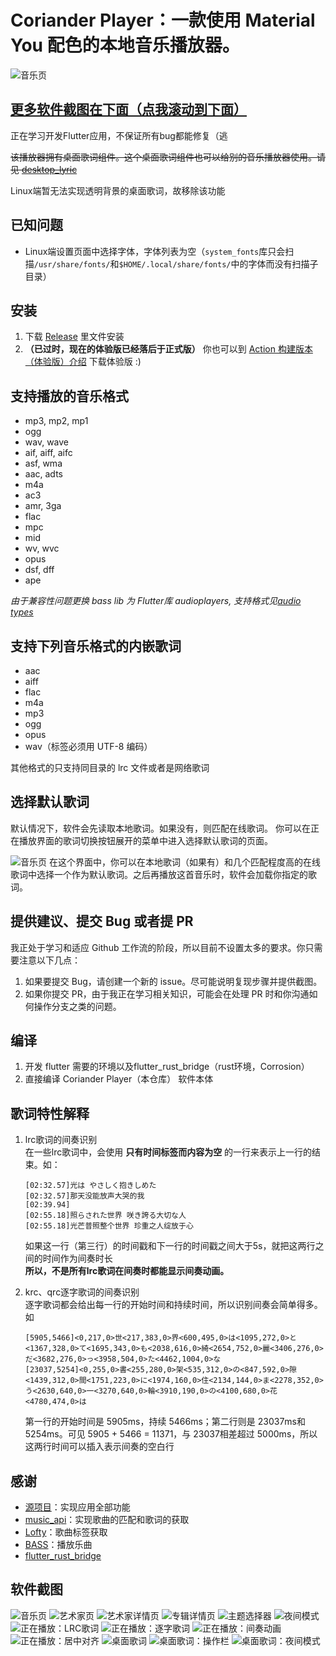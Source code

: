# Coriander Player：一款使用 Material You 配色的本地音乐播放器。

![音乐页](软件截图/音乐页.png)

## [更多软件截图在下面（点我滚动到下面）](#软件截图)

正在学习开发Flutter应用，不保证所有bug都能修复（逃

~~该播放器拥有桌面歌词组件。这个桌面歌词组件也可以给别的音乐播放器使用。请见 [desktop_lyric](https://github.com/Ferry-200/desktop_lyric.git)~~  

Linux端暂无法实现透明背景的桌面歌词，故移除该功能

## 已知问题  

* Linux端设置页面中选择字体，字体列表为空（`system_fonts`库只会扫描`/usr/share/fonts/`和`$HOME/.local/share/fonts/`中的字体而没有扫描子目录）  

## 安装

1. 下载 [Release](https://github.com/Ferry-200/coriander_player/releases/latest) 里文件安装
2. **（已过时，现在的体验版已经落后于正式版）** 你也可以到 [Action 构建版本（体验版）介绍](https://github.com/Ferry-200/coriander_player/issues/49) 下载体验版 :)

## 支持播放的音乐格式

- mp3, mp2, mp1
- ogg
- wav, wave
- aif, aiff, aifc
- asf, wma
- aac, adts
- m4a
- ac3
- amr, 3ga
- flac
- mpc
- mid
- wv, wvc
- opus
- dsf, dff
- ape

*由于兼容性问题更换 bass lib 为 Flutter库 audioplayers, 支持格式见[audio types](https://gstreamer.freedesktop.org/documentation/plugin-development/advanced/media-types.html?gi-language=c#table-of-audio-types)*

## 支持下列音乐格式的内嵌歌词

- aac
- aiff
- flac
- m4a
- mp3
- ogg
- opus
- wav（标签必须用 UTF-8 编码）

其他格式的只支持同目录的 lrc 文件或者是网络歌词

## 选择默认歌词

默认情况下，软件会先读取本地歌词。如果没有，则匹配在线歌词。
你可以在正在播放界面的歌词切换按钮展开的菜单中进入选择默认歌词的页面。

![音乐页](软件截图/选择默认歌词.png)
在这个界面中，你可以在本地歌词（如果有）和几个匹配程度高的在线歌词中选择一个作为默认歌词。之后再播放这首音乐时，软件会加载你指定的歌词。

## 提供建议、提交 Bug 或者提 PR

我正处于学习和适应 Github 工作流的阶段，所以目前不设置太多的要求。你只需要注意以下几点： 

1. 如果要提交 Bug，请创建一个新的 issue。尽可能说明复现步骤并提供截图。
2. 如果你提交 PR，由于我正在学习相关知识，可能会在处理 PR 时和你沟通如何操作分支之类的问题。

## 编译

1. 开发 flutter 需要的环境以及flutter_rust_bridge（rust环境，Corrosion）
2. 直接编译 Coriander Player（本仓库） 软件本体  

## 歌词特性解释

1. lrc歌词的间奏识别   
   在一些lrc歌词中，会使用 **只有时间标签而内容为空** 的一行来表示上一行的结束。如：
   
   ```
   [02:32.57]光は やさしく抱きしめた
   [02:32.57]那天没能放声大哭的我
   [02:39.94]
   [02:55.18]照らされた世界 咲き誇る大切な人
   [02:55.18]光芒普照整个世界 珍重之人绽放于心
   ```
   
   如果这一行（第三行）的时间戳和下一行的时间戳之间大于5s，就把这两行之间的时间作为间奏时长  
   **所以，不是所有lrc歌词在间奏时都能显示间奏动画。**
2. krc、qrc逐字歌词的间奏识别  
   逐字歌词都会给出每一行的开始时间和持续时间，所以识别间奏会简单得多。如
   
   ```
   [5905,5466]<0,217,0>世<217,383,0>界<600,495,0>は<1095,272,0>と<1367,328,0>て<1695,343,0>も<2038,616,0>綺<2654,752,0>麗<3406,276,0>だ<3682,276,0>っ<3958,504,0>た<4462,1004,0>な
   [23037,5254]<0,255,0>書<255,280,0>架<535,312,0>の<847,592,0>隙<1439,312,0>間<1751,223,0>に<1974,160,0>住<2134,144,0>ま<2278,352,0>う<2630,640,0>一<3270,640,0>輪<3910,190,0>の<4100,680,0>花<4780,474,0>は
   ```
   
   第一行的开始时间是 5905ms，持续 5466ms；第二行则是 23037ms和 5254ms。可见 5905 + 5466 = 11371，与 23037相差超过 5000ms，所以这两行时间可以插入表示间奏的空白行

## 感谢

- [源项目](https://github.com/Ferry-200/coriander_player)：实现应用全部功能
- [music_api](https://github.com/yhsj0919/music_api.git)：实现歌曲的匹配和歌词的获取
- [Lofty](https://crates.io/crates/lofty)：歌曲标签获取
- [BASS](https://www.un4seen.com/bass.html)：播放乐曲
- [flutter_rust_bridge](https://pub.dev/packages/flutter_rust_bridge)

## 软件截图

![音乐页](软件截图/音乐页.png)
![艺术家页](软件截图/艺术家页.png)
![艺术家详情页](软件截图/艺术家详情页.png)
![专辑详情页](软件截图/专辑详情页.png)
![主题选择器](软件截图/主题选择器.png)
![夜间模式](软件截图/夜间模式.png)
![正在播放：LRC歌词](软件截图/正在播放（LRC歌词）.png)
![正在播放：逐字歌词](软件截图/正在播放（逐字歌词）.png)
![正在播放：间奏动画](软件截图/正在播放（间奏动画）.png)
![正在播放：居中对齐](软件截图/正在播放（居中对齐）.png)
![桌面歌词](软件截图/桌面歌词.png)
![桌面歌词：操作栏](软件截图/桌面歌词（操作栏）.png)
![桌面歌词：夜间模式](软件截图/桌面歌词（夜间模式）.png)